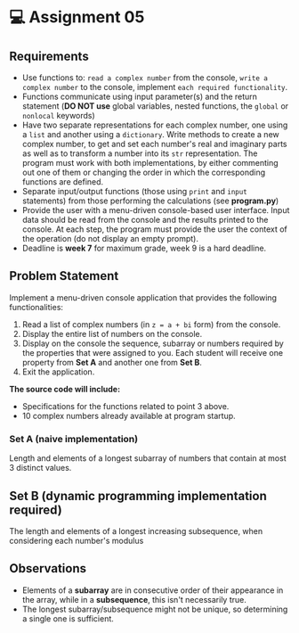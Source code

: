
# :computer: Assignment 05

## Requirements
- Use functions to: `read a complex number` from the console, `write a complex number` to the console, implement `each required functionality`.
- Functions communicate using input parameter(s) and the return statement (**DO NOT use** global variables, nested functions, the `global` or `nonlocal` keywords)
- Have two separate representations for each complex number, one using a `list` and another using a `dictionary`. Write methods to create a new complex number, to get and set each number's real and imaginary parts as well as to transform a number into its `str` representation. The program must work with both implementations, by either commenting out one of them or changing the order in which the corresponding functions are defined.
- Separate input/output functions (those using `print` and `input` statements) from those performing the calculations (see **program.py**)
- Provide the user with a menu-driven console-based user interface. Input data should be read from the console and the results printed to the console. At each step, the program must provide the user the context of the operation (do not display an empty prompt).
- Deadline is **week 7** for maximum grade, week 9 is a hard deadline.

## Problem Statement
Implement a menu-driven console application that provides the following functionalities:
1. Read a list of complex numbers (in `z = a + bi` form) from the console.
2. Display the entire list of numbers on the console.
3. Display on the console the sequence, subarray or numbers required by the properties that were assigned to you. Each student will receive one property from **Set A** and another one from **Set B**.
4. Exit the application.

**The source code will include:**
- Specifications for the functions related to point 3 above. 
- 10 complex numbers already available at program startup.

### Set A (naive implementation)
Length and elements of a longest subarray of numbers that contain at most 3 distinct values.

## Set B (dynamic programming implementation required)
The length and elements of a longest increasing subsequence, when considering each number's modulus

## Observations
- Elements of a **subarray** are in consecutive order of their appearance in the array, while in a **subsequence**, this isn't necessarily true.
- The longest subarray/subsequence might not be unique, so determining a single one is sufficient.
